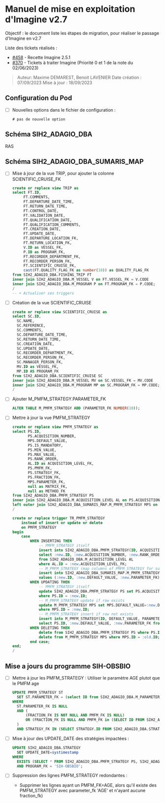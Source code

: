 # Manuel de mise en exploitation d'Imagine v2.7

Objectif : le document liste les étapes de migration, pour réaliser le passage d'Imagine en v2.7

Liste des tickets réalisés : 
- [#458](https://gitlab.ifremer.fr/sih-public/sumaris/sumaris-app/-/issues/458) - Recette Imagine 2.5.1
- [#370](https://gitlab.ifremer.fr/sih-public/sumaris/sumaris-app/-/issues/370#note_126575) - Tickets à traiter Imagine (Priorité 0 et 1 de la note du 02/06/2023) 

> Auteur: Maxime DEMAREST, Benoit LAVENIER
> Date création : 07/09/2023
> Mise à jour : 18/09/2023

## Configuration du Pod

- [ ] Nouvelles options dans le fichier de configuration :
  ```properties
  # pas de nouvelle option
  ```


## Schéma SIH2_ADAGIO_DBA

RAS

## Schéma SIH2_ADAGIO_DBA_SUMARIS_MAP

- [ ] Mise à jour de la vue TRIP, pour ajouter la colonne SCIENTIFIC_CRUISE_FK
  ```sql oracle
  create or replace view TRIP as
  select FT.ID,
       FT.COMMENTS,
       FT.DEPARTURE_DATE_TIME,
       FT.RETURN_DATE_TIME,
       FT.CONTROL_DATE,
       FT.VALIDATION_DATE,
       FT.QUALIFICATION_DATE,
       FT.QUALIFICATION_COMMENTS,
       FT.CREATION_DATE,
       FT.UPDATE_DATE,
       FT.DEPARTURE_LOCATION_FK,
       FT.RETURN_LOCATION_FK,
       V.ID as VESSEL_FK,
       P.ID as PROGRAM_FK,
       FT.RECORDER_DEPARTMENT_FK,
       FT.RECORDER_PERSON_FK,
       FT.SCIENTIFIC_CRUISE_FK,
       cast(FT.QUALITY_FLAG_FK as number(10)) as QUALITY_FLAG_FK
  from SIH2_ADAGIO_DBA.FISHING_TRIP FT
  inner join SIH2_ADAGIO_DBA.M_VESSEL V on FT.VESSEL_FK = V.CODE
  inner join SIH2_ADAGIO_DBA.M_PROGRAM P on FT.PROGRAM_FK = P.CODE;
  /
  -- + Actualiser ses triggers
  ```
  
- [ ] Création de la vue SCIENTIFIC_CRUISE
  ```sql oracle
  create or replace view SCIENTIFIC_CRUISE as
  select SC.ID,
    SC.NAME,
    SC.REFERENCE,
    SC.COMMENTS,
    SC.DEPARTURE_DATE_TIME,
    SC.RETURN_DATE_TIME,
    SC.CREATION_DATE,
    SC.UPDATE_DATE,
    SC.RECORDER_DEPARTMENT_FK,
    SC.RECORDER_PERSON_FK,
    SC.MANAGER_PERSON_FK,
    MV.ID as VESSEL_FK,
    MP.ID AS PROGRAM_FK  
  from SIH2_ADAGIO_DBA.SCIENTIFIC_CRUISE SC
  inner join SIH2_ADAGIO_DBA.M_VESSEL MV on SC.VESSEL_FK = MV.CODE
  inner join SIH2_ADAGIO_DBA.M_PROGRAM MP on SC.PROGRAM_FK = MP.CODE;
  /
  ```
  
- [ ] Ajouter M_PMFM_STRATEGY.PARAMETER_FK
  ```sql
  ALTER TABLE M_PMFM_STRATEGY ADD (PARAMETER_FK NUMBER(10));
  ```
  
- [ ] Mettre à jour la vue PMFM_STRATEGY
  ```sql
  create or replace view PMFM_STRATEGY as
  select PS.ID,
         PS.ACQUISITION_NUMBER,
         MPS.DEFAULT_VALUE,
         PS.IS_MANDATORY,
         PS.MIN_VALUE,
         PS.MAX_VALUE,
         PS.RANK_ORDER,
         AL.ID as ACQUISITION_LEVEL_FK,
         PS.PMFM_FK,
         PS.STRATEGY_FK,
         PS.FRACTION_FK,
         MPS.PARAMETER_FK,
         null as MATRIX_FK,
         null as METHOD_FK
  from SIH2_ADAGIO_DBA.PMFM_STRATEGY PS
  inner join SIH2_ADAGIO_DBA.M_ACQUISITION_LEVEL AL on PS.ACQUISITION_LEVEL_FK = AL.CODE
  left outer join SIH2_ADAGIO_DBA_SUMARIS_MAP.M_PMFM_STRATEGY MPS on PS.ID = MPS.ID;
  /
  
  create or replace trigger TR_PMFM_STRATEGY
      instead of insert or update or delete
      on PMFM_STRATEGY
  begin
      case
          WHEN INSERTING THEN
              -- PMFM_STRATEGY itself
              insert into SIH2_ADAGIO_DBA.PMFM_STRATEGY(ID, ACQUISITION_NUMBER, RANK_ORDER, IS_MANDATORY, MIN_VALUE, MAX_VALUE, PMFM_FK, ACQUISITION_LEVEL_FK, STRATEGY_FK, FRACTION_FK)
              select :new.ID, :new.ACQUISITION_NUMBER, :new.RANK_ORDER, :new.IS_MANDATORY, :new.MIN_VALUE, :new.MAX_VALUE, :new.PMFM_FK, AL.CODE, :new.STRATEGY_FK, :new.FRACTION_FK
              from SIH2_ADAGIO_DBA.M_ACQUISITION_LEVEL AL
              where AL.ID = :new.ACQUISITION_LEVEL_FK;
              -- M_PMFM_STRATEGY (map columns of PMFM_STRATEGY for sumaris)
              insert into SIH2_ADAGIO_DBA_SUMARIS_MAP.M_PMFM_STRATEGY(ID, DEFAULT_VALUE, PARAMETER_FK)
              values (:new.ID, :new.DEFAULT_VALUE, :new.PARAMETER_FK);
          WHEN UPDATING THEN
              -- PMFM_STRATEGY itself
              update SIH2_ADAGIO_DBA.PMFM_STRATEGY PS set PS.ACQUISITION_NUMBER=:new.ACQUISITION_NUMBER, PS.RANK_ORDER=:new.RANK_ORDER, PS.IS_MANDATORY=:new.IS_MANDATORY, PS.MIN_VALUE=:new.MIN_VALUE, PS.MAX_VALUE=:new.MAX_VALUE, PS.PMFM_FK=:new.PMFM_FK, PS.FRACTION_FK=:new.FRACTION_FK, PS.STRATEGY_FK=:new.STRATEGY_FK, PS.ACQUISITION_LEVEL_FK = (select L.CODE from SIH2_ADAGIO_DBA.M_ACQUISITION_LEVEL L where L.ID = :new.ACQUISITION_LEVEL_FK)
              where PS.ID = :new.ID;
              -- M_PMFM_STRATEGY update if row exists
              update M_PMFM_STRATEGY MPS set MPS.DEFAULT_VALUE=:new.DEFAULT_VALUE, MPS.PARAMETER_FK=:new.PARAMETER_FK
              where MPS.ID = :new.ID;
              -- M_PMFM_STRATEGY insert if row not exists
              insert into M_PMFM_STRATEGY(ID, DEFAULT_VALUE, PARAMETER_FK)
              select PS.ID, :new.DEFAULT_VALUE, :new.PARAMETER_FK from SIH2_ADAGIO_DBA.PMFM_STRATEGY PS where PS.ID = :new.ID and not exists (select * from M_PMFM_STRATEGY MPS where  MPS.ID = :new.ID);
          WHEN DELETING THEN
              delete from SIH2_ADAGIO_DBA.PMFM_STRATEGY PS where PS.ID = :old.ID;
              delete from M_PMFM_STRATEGY MPS where MPS.ID = :old.ID;
          end case;
  end;
  /
  ```
  
## Mise a jours du programme SIH-OBSBIO

- [ ] Mettre à jour les PMFM_STRATEGY : Utiliser le paramètre AGE plutot que le PMFM age
  ```sql
  UPDATE PMFM_STRATEGY ST
    SET ST.PARAMETER_FK = (select ID from SIH2_ADAGIO_DBA.M_PARAMETER where CODE = 'AGE')
  WHERE
    ST.PARAMETER_FK IS NULL
    AND (
        (FRACTION_FK IS NOT NULL AND PMFM_FK IS NULL)
        OR (FRACTION_FK IS NULL AND PMFM_FK in (SELECT ID FROM SIH2_ADAGIO_DBA.PMFM WHERE PARAMETER_FK='AGE'))
    )
    AND STRATEGY_FK IN (SELECT STRATEGY.ID FROM SIH2_ADAGIO_DBA.STRATEGY WHERE PROGRAM_FK = 'SIH-OBSBIO')
  ```

- [ ] Mise à jour des UPDATE_DATE des stratégies impactées :
  ```sql
  UPDATE SIH2_ADAGIO_DBA.STRATEGY 
    SET UPDATE_DATE=systimestamp
  WHERE
    EXISTS (SELECT * FROM SIH2_ADAGIO_DBA.PMFM_STRATEGY PS, SIH2_ADAGIO_DBA.PMFM P WHERE PS.PMFM_FK = P.ID and P.PARAMETER_FK = 'AGE')    
    AND PROGRAM_FK = 'SIH-OBSBIO';
  ```

- [ ] Suppression des lignes PMFM_STRATEGY redondantes : 
  - Supprimer les lignes ayant un PMFM_FK=AGE, alors qu'il existe des PMFM_STRATEGY avec parameter_fk 'AGE' et n'ayant aucune fraction_fk) 
